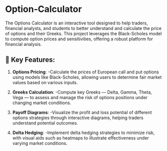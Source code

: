 # Option-Calculator

The Options Calculator is an interactive tool designed to help traders, financial analysts, and students to 
better understand and calculate the price of options and their Greeks. This project leverages the Black-Scholes model
to compute option prices and sensitivities, offering a robust platform for financial analysis.
    
 ## 🚀 Key Features:
    
1. **Options Pricing**:
   -Calculate the prices of European call and put options using models like Black-Scholes, allowing users to determine fair market values based on various inputs.
   
3. **Greeks Calculation**:
   -Compute key Greeks — Delta, Gamma, Theta, Vega — to assess and manage the risk of options positions under changing market conditions.
   
5. **Payoff Diagrams**:
   -Visualize the profit and loss potential of different options strategies through interactive diagrams, helping traders understand potential outcomes.
   
7. **Delta Hedging**:
   -Implement delta hedging strategies to minimize risk, with visual aids such as heatmaps to illustrate effectiveness under varying market conditions.
    


